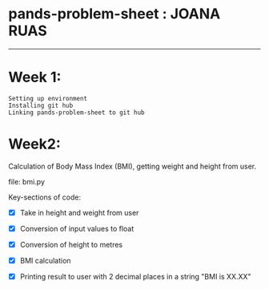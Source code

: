 # pands-problem-sheet : JOANA RUAS
----------------------------------


# Week 1:
    Setting up environment
    Installing git hub
    Linking pands-problem-sheet to git hub

# Week2: 
Calculation of Body Mass Index (BMI), getting weight and height from user.

file: bmi.py

Key-sections of code:
- [x] Take in height and weight from user
- [x] Conversion of input values to float
- [x] Conversion of height to metres
- [x] BMI calculation
- [x] Printing result to user with 2 decimal places in a string "BMI is XX.XX"
    
